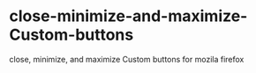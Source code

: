 # close-minimize-and-maximize-Custom-buttons
close, minimize, and maximize Custom buttons for mozila firefox
